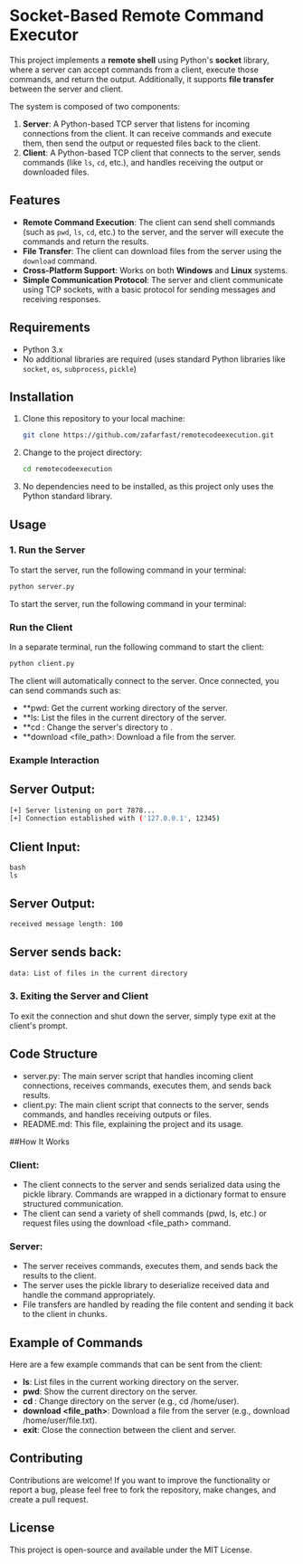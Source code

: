 # Socket-Based Remote Command Executor

This project implements a **remote shell** using Python's **socket** library, where a server can accept commands from a client, execute those commands, and return the output. Additionally, it supports **file transfer** between the server and client.

The system is composed of two components:
1. **Server**: A Python-based TCP server that listens for incoming connections from the client. It can receive commands and execute them, then send the output or requested files back to the client.
2. **Client**: A Python-based TCP client that connects to the server, sends commands (like `ls`, `cd`, etc.), and handles receiving the output or downloaded files.

## Features
- **Remote Command Execution**: The client can send shell commands (such as `pwd`, `ls`, `cd`, etc.) to the server, and the server will execute the commands and return the results.
- **File Transfer**: The client can download files from the server using the `download` command.
- **Cross-Platform Support**: Works on both **Windows** and **Linux** systems.
- **Simple Communication Protocol**: The server and client communicate using TCP sockets, with a basic protocol for sending messages and receiving responses.

## Requirements
- Python 3.x
- No additional libraries are required (uses standard Python libraries like `socket`, `os`, `subprocess`, `pickle`)

## Installation

1. Clone this repository to your local machine:
    ```bash
    git clone https://github.com/zafarfast/remotecodeexecution.git
    ```

2. Change to the project directory:
    ```bash
    cd remotecodeexecution
    ```

3. No dependencies need to be installed, as this project only uses the Python standard library.

## Usage

### 1. Run the Server

To start the server, run the following command in your terminal:

```bash
python server.py
```
To start the server, run the following command in your terminal:


### Run the Client

In a separate terminal, run the following command to start the client:

```bash
python client.py
```

The client will automatically connect to the server. Once connected, you can send commands such as:

- **pwd: Get the current working directory of the server.
- **ls: List the files in the current directory of the server.
- **cd <directory>: Change the server's directory to <directory>.
- **download <file_path>: Download a file from the server.

### Example Interaction
## Server Output:

``` bash
[+] Server listening on port 7878...
[+] Connection established with ('127.0.0.1', 12345)
```

## Client Input:
```
bash
ls
```



## Server Output:

```bash
received message length: 100
```

## Server sends back:

```bash
data: List of files in the current directory
```

### 3. Exiting the Server and Client
To exit the connection and shut down the server, simply type exit at the client's prompt.

## Code Structure

- server.py: The main server script that handles incoming client connections, receives commands, executes them, and sends back results.
- client.py: The main client script that connects to the server, sends commands, and handles receiving outputs or files.
- README.md: This file, explaining the project and its usage.

##How It Works

### Client:
- The client connects to the server and sends serialized data using the pickle library. Commands are wrapped in a dictionary format to ensure structured communication.
- The client can send a variety of shell commands (pwd, ls, etc.) or request files using the download <file_path> command.

### Server:
- The server receives commands, executes them, and sends back the results to the client.
- The server uses the pickle library to deserialize received data and handle the command appropriately.
- File transfers are handled by reading the file content and sending it back to the client in chunks.


## Example of Commands
Here are a few example commands that can be sent from the client:

- **ls**: List files in the current working directory on the server.
- **pwd**: Show the current directory on the server.
- **cd <directory>**: Change directory on the server (e.g., cd /home/user).
- **download <file_path>**: Download a file from the server (e.g., download /home/user/file.txt).
- **exit**: Close the connection between the client and server.

## Contributing
Contributions are welcome! If you want to improve the functionality or report a bug, please feel free to fork the repository, make changes, and create a pull request.

## License
This project is open-source and available under the MIT License.






